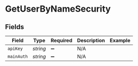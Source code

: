 # GetUserByNameSecurity


## Fields

| Field              | Type               | Required           | Description        | Example            |
| ------------------ | ------------------ | ------------------ | ------------------ | ------------------ |
| `apiKey`           | *string*           | :heavy_minus_sign: | N/A                |                    |
| `mainAuth`         | *string*           | :heavy_minus_sign: | N/A                |                    |